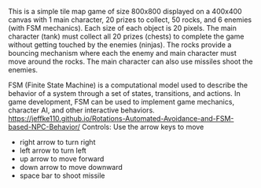 This is a simple tile map game of size 800x800 displayed on
a 400x400 canvas with 1 main character,
20 prizes to collect, 50 rocks, and 6 enemies (with FSM mechanics). Each size of each object is 20 pixels. The main character (tank) must collect all 20 prizes (chests) to complete the game without getting touched by the enemies (ninjas). The rocks provide a bouncing mechanism where each the enemy and main character must move around the rocks. The main character can also use missiles shoot the enemies.

FSM (Finite State Machine) is a computational model used to describe the behavior of a system through a set of states, transitions, and actions. In game development, FSM can be used to implement game mechanics, character AI, and other interactive behaviors.
https://jeffke110.github.io/Rotations-Automated-Avoidance-and-FSM-based-NPC-Behavior/
Controls: 
   Use the arrow keys to move
   - right arrow to turn right
   - left arrow to turn left
   - up arrow to move forward
   - down arrow to move downward
   - space bar to shoot missile
